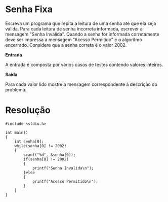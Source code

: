 # Senha Fixa
Escreva um programa que repita a leitura de uma senha até que ela seja válida. Para cada leitura de senha incorreta informada, escrever a mensagem "Senha Invalida". Quando a senha for informada corretamente deve ser impressa a mensagem "Acesso Permitido" e o algoritmo encerrado. Considere que a senha correta é o valor 2002. 

**Entrada**

A entrada é composta por vários casos de testes contendo valores inteiros.

**Saída**

Para cada valor lido mostre a mensagem correspondente à descrição do problema.

# Resolução

```
#include <stdio.h>

int main()
{
    int senha[0];
    while(senha[0] != 2002)
    {
        scanf("%d", &senha[0]);
        if(senha[0] != 2002)
        {
            printf("Senha Invalida\n");
        }else 
        {
            printf("Acesso Permitido\n");
        }
    }
}
```
